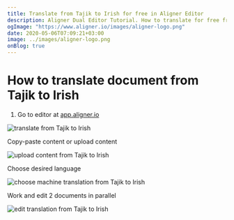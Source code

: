 ```yaml
---
title: Translate from Tajik to Irish for free in Aligner Editor
description: Aligner Dual Editor Tutorial. How to translate for free from Tajik to Irish. Aligner is multilingual document management platform. 
ogImage: "https://www.aligner.io/images/aligner-logo.png"
date: 2020-05-06T07:09:21+03:00
image: ../images/aligner-logo.png
onBlog: true
---
```


# How to translate document from Tajik to Irish

1. Go to editor at [app.aligner.io](https://app.aligner.io "Aligner App web page")

![translate from Tajik to Irish](../aligner-blank-editor.png "translate from Tajik to Irish")

Copy-paste content or upload content

![upload content from Tajik to Irish](../aligner-uploaded-document.png "upload content from Tajik to Irish")

Choose desired language

![choose machine translation from Tajik to Irish](../aligner-language-dropdown.png "choose machine translation from Tajik to Irish")

Work and edit 2 documents in parallel

![edit translation from Tajik to Irish](../aligner-double-sitded-editor.png "edit translation from Tajik to Irish")

